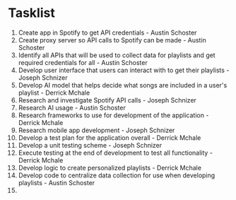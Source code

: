 # Tasklist
1. Create app in Spotify to get API credentials - Austin Schoster
2. Create proxy server so API calls to Spotify can be made - Austin Schoster
3. Identify all APIs that will be used to collect data for playlists and get required credentials for all - Austin Schoster
4. Develop user interface that users can interact with to get their playlists - Joseph Schnizer
5. Develop AI model that helps decide what songs are included in a user's playlist - Derrick Mchale
6. Research and investigate Spotify API calls - Joseph Schnizer
7. Research AI usage - Austin Schoster
8. Research frameworks to use for development of the application - Derrick Mchale
9. Research mobile app development - Joseph Schnizer
10. Develop a test plan for the application overall - Derrick Mchale
11. Develop a unit testing scheme - Joseph Schnizer
12. Execute testing at the end of development to test all functionality - Derrick Mchale
13. Develop logic to create personalized playlists - Derrick Mchale
14. Develop code to centralize data collection for use when developing playlists - Austin Schoster
15. 
